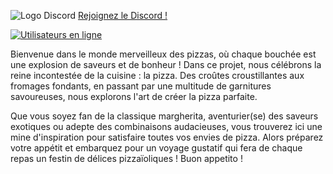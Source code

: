 ![Logo Discord](https://zupimages.net/up/23/26/rumo.png)
[Rejoignez le Discord !](https://discord.gg/rSfTxaW)

[![Utilisateurs en ligne](https://img.shields.io/discord/347412941630341121?style=flat-square&logo=discord&colorB=7289DA)](https://discord.gg/347412941630341121)

Bienvenue dans le monde merveilleux des pizzas, où chaque bouchée est une explosion de saveurs et de bonheur ! 
Dans ce projet, nous célébrons la reine incontestée de la cuisine : la pizza. Des croûtes croustillantes aux fromages fondants, en passant par une multitude de garnitures savoureuses, nous explorons l'art de créer la pizza parfaite. 

Que vous soyez fan de la classique margherita, aventurier(se) des saveurs exotiques ou adepte des combinaisons audacieuses, vous trouverez ici une mine d'inspiration pour satisfaire toutes vos envies de pizza. 
Alors préparez votre appétit et embarquez pour un voyage gustatif qui fera de chaque repas un festin de délices pizzaïoliques ! Buon appetito !
